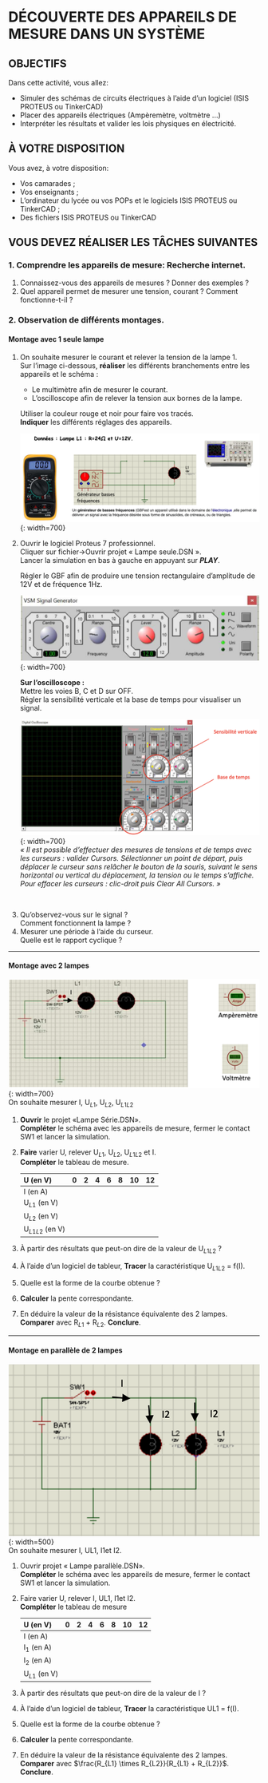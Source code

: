 # DÉCOUVERTE DES APPAREILS DE MESURE DANS UN SYSTÈME

## OBJECTIFS

Dans cette activité, vous allez:

* Simuler des schémas de circuits électriques à l’aide d’un logiciel (ISIS PROTEUS ou TinkerCAD)
* Placer des appareils électriques (Ampèremètre, voltmètre ...)
* Interpréter les résultats et valider les lois physiques en électricité.

## À VOTRE DISPOSITION

Vous avez, à votre disposition:

* Vos camarades ;
* Vos enseignants ;
* L’ordinateur du lycée ou vos POPs et le logiciels ISIS PROTEUS ou TinkerCAD ;
* Des fichiers ISIS PROTEUS ou TinkerCAD

## VOUS DEVEZ RÉALISER LES TÂCHES SUIVANTES

### 1. Comprendre les appareils de mesure: Recherche internet.

1. Connaissez-vous des appareils de mesures ? Donner des exemples ?
2. Quel appareil permet de mesurer une tension, courant ? Comment fonctionne-t-il ?

### 2. Observation de différents montages.

#### Montage avec 1 seule lampe

1. On souhaite mesurer le courant et relever la tension de la lampe 1.   
   Sur l’image ci-dessous, **réaliser** les différents branchements entre les appareils et le schéma :
      * Le multimètre afin de mesurer le courant.
      * L’oscilloscope afin de relever la tension aux bornes de la lampe.
    
    Utiliser la couleur rouge et noir pour faire vos tracés.   
    **Indiquer** les différents réglages des appareils.  

    ![Montage 1 lampe](./images/montage_1_lampe.png){: width=700}   

2. Ouvrir le logiciel Proteus 7 professionnel.  
   Cliquer sur fichier->Ouvrir projet « Lampe seule.DSN ».  
   Lancer la simulation en bas à gauche en appuyant sur _**PLAY**_.  
    
    Régler le GBF afin de produire une tension rectangulaire d’amplitude de 12V et de fréquence 1Hz.  

    ![Réglage GBF](./images/reglage_GBF.png){: width=700}   

    **Sur l’oscilloscope :**   
    Mettre les voies B, C et D sur OFF.   
    Régler la sensibilité verticale et la base de temps pour visualiser un signal.   

    ![Réglage Oscilloscope](./images/reglage_oscillo.png){: width=700}   
    _« Il est possible d’effectuer des mesures de tensions et de temps avec les curseurs : valider Cursors. Sélectionner un point de départ, puis déplacer le curseur sans relâcher le bouton de la souris, suivant le sens horizontal ou vertical du déplacement, la tension ou le temps s’affiche. Pour effacer les curseurs : clic-droit puis Clear All Cursors. »_   
</br>

3. Qu’observez-vous sur le signal ?   
   Comment fonctionnent la lampe ?   
4. Mesurer une période à l’aide du curseur.   
   Quelle est le rapport cyclique ?    

---
#### Montage avec 2 lampes

![Montage 2 lampes](./images/montage_2_lampes.png){: width=700}   
On souhaite mesurer I, U$_{L1}$, U$_{L2}$, U$_{L1L2}$

1. **Ouvrir** le projet «Lampe Série.DSN».   
   **Compléter** le schéma avec les appareils de mesure, fermer le contact SW1 et lancer la simulation.

2. **Faire** varier U, relever U$_{L1}$, U$_{L2}$, U$_{L1L2}$ et I.   
   **Compléter** le tableau de mesure.  

    | U (en V) | 0 | 2 | 4 | 6 | 8 | 10 | 12 |
    | -- | :-: | :-: | :-: | :-: | :-: | :-: | :-: |
    | I (en A) |  |  |  |  |  |  |  |
    | U$_{L1}$ (en V) |  |  |  |  |  |  |  |
    | U$_{L2}$ (en V) |  |  |  |  |  |  |  |
    | U$_{L1L2}$ (en V) |  |  |  |  |  |  |  |    

3. À partir des résultats que peut-on dire de la valeur de U$_{L1L2}$ ?   
4. À l’aide d’un logiciel de tableur, **Tracer** la caractéristique U$_{L1L2}$ = f(I).
5. Quelle est la forme de la courbe obtenue ?
6. **Calculer** la pente correspondante.
7. En déduire la valeur de la résistance équivalente des 2 lampes.   
   **Comparer** avec R$_{L1}$ + R$_{L2}$. **Conclure**.

---
#### Montage en parallèle de 2 lampes

![Montage parallèle 2 lampes](./images/montage_2_lampe_parallele.png){: width=500}   
On souhaite mesurer I, UL1, I1et I2.

1. Ouvrir projet « Lampe parallèle.DSN».   
   **Compléter** le schéma avec les appareils de mesure, fermer le contact SW1 et lancer la simulation.

2. Faire varier U, relever I, UL1, I1et I2.   
   **Compléter** le tableau de mesure   

    | U (en V) | 0 | 2 | 4 | 6 | 8 | 10 | 12 |
    | -- | :-: | :-: | :-: | :-: | :-: | :-: | :-: |
    | I (en A) |  |  |  |  |  |  |  |
    | I$_{1}$ (en A) |  |  |  |  |  |  |  |
    | I$_{2}$ (en A) |  |  |  |  |  |  |  |
    | U$_{L1}$ (en V) |  |  |  |  |  |  |  |    

3. À partir des résultats que peut-on dire de la valeur de I ?   
4. À l’aide d’un logiciel de tableur, **Tracer** la caractéristique UL1 = f(I).  
5. Quelle est la forme de la courbe obtenue ?   
6. **Calculer** la pente correspondante.   

7. En déduire la valeur de la résistance équivalente des 2 lampes.   
   **Comparer** avec $\frac{R_{L1} \times R_{L2}}{R_{L1} + R_{L2}}$.   
   **Conclure**.